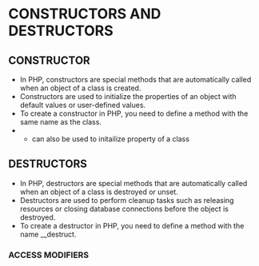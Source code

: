 # CONSTRUCTORS AND DESTRUCTORS
## CONSTRUCTOR
- In PHP, constructors are special methods that are automatically called when an object of a class is created. 
- Constructors are used to initialize the properties of an object with default values or user-defined values.
- To create a constructor in PHP, you need to define a method with the same name as the class.
- - can also be used to initailize property of a class 

## DESTRUCTORS
- In PHP, destructors are special methods that are automatically called when an object of a class is destroyed or unset. 
- Destructors are used to perform cleanup tasks such as releasing resources or closing database connections before the object is destroyed.
- To create a destructor in PHP, you need to define a method with the name __destruct. 

### ACCESS MODIFIERS
